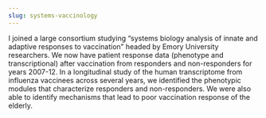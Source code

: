```yaml
---
slug: systems-vaccinology
---
```


I joined a large consortium studying “systems biology analysis of innate and adaptive responses to vaccination” headed by Emory University researchers. We now have patient response data (phenotype and transcriptional) after vaccination from responders and non-responders for years 2007-12. In a longitudinal study of the human transcriptome from influenza vaccinees across several years, we identified the phenotypic modules that characterize responders and non-responders. We were also able to identify mechanisms that lead to poor vaccination response of the elderly.
